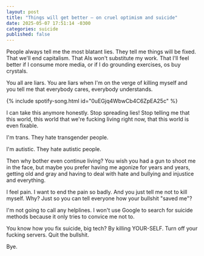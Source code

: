 ```yaml
---
layout: post
title: "Things will get better – on cruel optimism and suicide"
date: 2025-05-07 17:51:14 -0300
categories: suicide
published: false
---
```


People always tell me the most blatant lies. They tell me
things will be fixed. That we'll end capitalism. That AIs 
won't substitute my work. That I'll feel better if I consume
more media, or if I do grounding exercises, os buy crystals. 

You all are liars. You are liars when I'm on the verge of
killing myself and you tell me that everybody cares, 
everybody understands.

{% include spotify-song.html id="0uEGjq4WbwCb4C6ZpEA25c" %}

I can take this anymore honestly. Stop spreading lies! 
Stop telling me that this world, this world that we're
fucking living right now, that this world is even fixable.

I'm trans. They hate transgender people.

I'm autistic. They hate autistic people.

Then why bother even continue living? You wish you had a gun
to shoot me in the face, but maybe you prefer having me 
agonize for years and years, getting old and gray and having
to deal with hate and bullying and injustice and everything.

I feel pain. I want to end the pain so badly. And you just
tell me not to kill myself. Why? Just so you can tell everyone
how your bullshit "saved me"?

I'm not going to call any helplines. I won't use Google to 
search for suicide methods because it only tries to convice me
not to. 

You know how you fix suicide, big tech? By killing YOUR-SELF.
Turn off your fucking servers. Quit the bullshit. 

Bye. 
